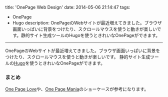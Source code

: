 title: 'OnePage Web Design'
date: 2014-05-06 21:14:47
tags:
 - OnePage
 - Hugo
description: OnePageのWebサイトが最近増えてきました。ブラウザ画面いっぱいに背景をつけたり、スクロールマウスを使うと動きが楽しいです。静的サイト生成ツールのHugoを使うときれいなOnePageができます。
---
OnePageのWebサイトが最近増えてきました。ブラウザ画面いっぱいに背景をつけたり、スクロールマウスを使うと動きが楽しいです。
静的サイト生成ツールの[Hugo](http://hugo.spf13.com/)を使うときれいなOnePageができます。
<!-- more -->

### まとめ
[One Page Love](http://onepagelove.com)や、[One Page Mania](http://onepagemania.com/)のショーケースが参考になります。